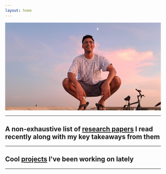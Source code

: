 ```yaml
---
layout: home
---
```


![](./resources/me.jpeg)
<!-- <img src="./resources/me.jpeg" width="500"/> -->

---
## A non-exhaustive list of [research papers](papers) I read recently along with my key takeaways from them
---
## Cool [projects](projects) I've been working on lately
---
